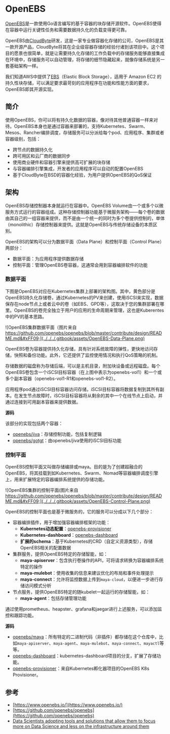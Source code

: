 # OpenEBS

[OpenEBS](https://github.com/openebs/openebs)是一款使用Go语言编写的基于容器的块存储开源软件。OpenEBS使得在容器中运行关键性任务和需要数据持久化的负载变得更可靠。

OpenEBS由[CloudByte](http://www.cloudbyte.com/)研发，这是一家专业做容器化存储的公司，OpenEBS是其一款开源产品，CloudByte将其在企业级容器存储的经验付诸到该项目中。这个项目的愿景也很简单，就是让需要持久化存储的工作负载中的存储服务能够直接集成在环境中，存储服务可以自动管理，将存储的细节隐藏起来，就像存储系统是另一套基础架构一样。

我们知道AWS中提供了[EBS](https://amazonaws-china.com/cn/ebs/)（Elastic Block Storage），适用于 Amazon EC2 的持久性块存储，可以满足要求最苛刻的应用程序在功能和性能方面的要求，OpenEBS即其开源实现。

## 简介

使用OpenEBS，你可以将有持久化数据的容器，像对待其他普通容器一样来对待。OpenEBS本身也是通过容器来部署的，支持Kubernetes、Swarm、Mesos、Rancher编排调度，存储服务可以分派给每个pod、应用程序、集群或者容器级别，包括：

* 跨节点的数据持久化
* 跨可用区和云厂商的数据同步
* 使用商业硬件和容器引擎来提供高可扩展的块存储
* 与容器编排引擎集成，开发者的应用程序可以自动的配置OpenEBS
* 基于CloudByte在BSD的容器化经验，为用户提供OpenEBS的QoS保证

## 架构

OpenEBS存储控制器本身就运行在容器中。OpenEBS Volume由一个或多个以微服务方式运行的容器组成。这种存储控制器功能基于微服务架构——每个卷的数据由其自己的一组容器来提供，而不是由一个统一的同时为多个卷提供控制的，单体（monolithic）存储控制器来提供。这就是OpenEBS与传统存储设备的本质区别。

OpenEBS的架构可以分为数据平面（Data Plane）和控制平面（Control Plane）两部分：

* 数据平面：为应用程序提供数据存储
* 控制平面：管理OpenEBS卷容器，这通常会用到容器编排软件的功能

### 数据平面

下图是OpenEBS对应在Kubernetes集群上部署的架构图。其中，黄色部分是OpenEBS持久化存储卷，通过Kubernetes的PV来创建，使用iSCSI来实现，数据保存在node节点上或者云中的卷（如EBS、GPD等），这取决于您的集群部署在哪里。OpenEBS的卷完全独立于用户的应用的生命周期来管理，这也是Kuberentes中的PV的基本思路。

![OpenEBS&#x96C6;&#x7FA4;&#x6570;&#x636E;&#x5E73;&#x9762;&#xFF08;&#x56FE;&#x7247;&#x6765;&#x81EA;https://github.com/openebs/openebs/blob/master/contribute/design/README.md&#xFF09;](../../../.gitbook/assets/OpenEBS-Data-Plane.png)

OpenEBS卷为容器提供持久化存储，具有针对系统故障的弹性，更快地访问存储，快照和备份功能。此外，它还提供了监控使用情况和执行QoS策略的机制。

存储数据的磁盘称为存储后端，可以是主机目录，附加块设备或远程磁盘。每个OpenEBS卷包含一个iSCSI目标容器（在上图中表示为openebs-vol1）和一个或多个副本容器（openebs-vol1-R1和openebs-vol1-R2）。

应用程序pod通过iSCSI目标容器访问存储，iSCSI目标容器将数据复制到其所有副本。在发生节点故障时，iSCSI目标容器将从剩余的其中一个在线节点上启动，并通过连接到可用副本容器来提供数据。

**源码**

该部分的实现包括两个容器：

* [openebs/jiva](https://github.com/openebs/jiva)：存储控制功能，包括复制逻辑
* [openebs/gotgt](https://github.com/openebs/gotgt)：由openebs/jiva使用的iSCSI目标功能

### 控制平面

OpenEBS控制平面又叫做存储编排或maya。目的是为了创建超融合的OpenEBS，将其挂载到如Kubernetes、Swarm、Nomad等容器编排调度引擎上，用来扩展特定的容器编排系统提供的存储功能。

![OpenEBS&#x96C6;&#x7FA4;&#x7684;&#x63A7;&#x5236;&#x5E73;&#x9762;\(&#x56FE;&#x7247;&#x6765;&#x81EA;https://github.com/openebs/openebs/blob/master/contribute/design/README.md&#xFF09;](../../../.gitbook/assets/OpenEBS-Control-Plane.png)

OpenEBS的控制平面也是基于微服务的，它的服务可以分成以下几个部分：

* 容器编排插件，用于增加强容器编排框架的功能：
  * **Kubernetes动态配置**：[openebs-provisioner](https://github.com/openebs/external-storage/tree/master/openebs)
  * **Kubernetes-dashboard**：[openebs-dashboard](https://github.com/openebs/dashboard)
  * **扩展的schema**：基于Kubernetes的CRD（自定义资源类型），存储OpenEBS相关的配置数据
* 集群服务，提供OpenEBS特定的存储智能，如：
  * **maya-apiserver**：包含执行卷操作的API，可将请求转换为容器编排系统特定的操作
  * **maya-mulebot**：使用收集的信息来建议优化的布局和事件处理提示
  * **maya-connect**：允许将监控数据上传到`maya-cloud`，以便进一步进行存储访问模式分析
* 节点服务，提供OpenEBS特定的随kubelet一起运行的存储智能，如：
  * **maya-agent**：包括存储管理功能

通过使用prometheus、heapster、grafana和jaegar进行上述服务，可以添加监控和跟踪功能。

**源码**

* [openebs/maya](https://github.com/openebs/maya)：所有特定的二进制代码（非插件）都存储在这个仓库中，比如`maya-apiserver`、`maya-agent`、`maya-mulebot`、`maya-connect`、`mayactl`等等。
* [openebs-dashboard](https://github.com/openebs/dashboard)：kubernetes-dashboard项目的分支，扩展了存储功能。
* [openebs-provisioner](https://github.com/openebs/external-storage/tree/master/openebs)：来自Kubernetes孵化器项目的OpenEBS K8s Provisioner。

## 参考

* [https://www.openebs.io/](https://www.openebs.io/)
* [https://github.com/openebs/openebs](https://github.com/openebs/openebs)
* [Data Scientists adopting tools and solutions that allow them to focus more on Data Science and less on the infrastructure around them](https://blog.openebs.io/data-scientists-adopting-tools-and-solutions-that-allow-them-to-focus-more-on-data-science-and-less-db9654063bd5)

